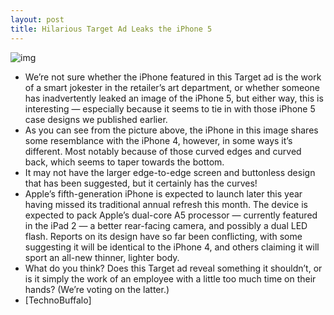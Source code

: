 ```yaml
---
layout: post
title: Hilarious Target Ad Leaks the iPhone 5
---
```

![img](http://media.idownloadblog.com/wp-content/uploads/2011/07/iphone-target-ad-copy-e1311715057827.jpg)
* We’re not sure whether the iPhone featured in this Target ad is the work of a smart jokester in the retailer’s art department, or whether someone has inadvertently leaked an image of the iPhone 5, but either way, this is interesting — especially because it seems to tie in with those iPhone 5 case designs we published earlier.
* As you can see from the picture above, the iPhone in this image shares some resemblance with the iPhone 4, however, in some ways it’s different. Most notably because of those curved edges and curved back, which seems to taper towards the bottom.
* It may not have the larger edge-to-edge screen and buttonless design that has been suggested, but it certainly has the curves!
* Apple’s fifth-generation iPhone is expected to launch later this year having missed its traditional annual refresh this month. The device is expected to pack Apple’s dual-core A5 processor — currently featured in the iPad 2 — a better rear-facing camera, and possibly a dual LED flash. Reports on its design have so far been conflicting, with some suggesting it will be identical to the iPhone 4, and others claiming it will sport an all-new thinner, lighter body.
* What do you think? Does this Target ad reveal something it shouldn’t, or is it simply the work of an employee with a little too much time on their hands? (We’re voting on the latter.)
* [TechnoBuffalo]

